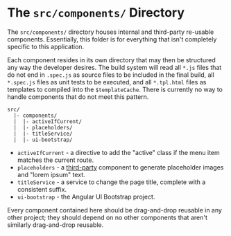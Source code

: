 # The `src/components/` Directory

The `src/components/` directory houses internal and third-party re-usable
components. Essentially, this folder is for everything that isn't completely
specific to this application.

Each component resides in its own directory that may then be structured any way
the developer desires. The build system will read all `*.js` files that do not
end in `.spec.js` as source files to be included in the final build, all
`*.spec.js` files as unit tests to be executed, and all `*.tpl.html` files as
templates to compiled into the `$templateCache`. There is currently no way to
handle components that do not meet this pattern.

```
src/
  |- components/
  |  |- activeIfCurrent/
  |  |- placeholders/
  |  |- titleService/
  |  |- ui-bootstrap/
```

- `activeIfCurrent` - a directive to add the "active" class if the menu item
  matches the current route.
- `placeholders` - a
  [third-party](http://joshdmiller.github.com/angular-placeholders) component
  to generate placeholder images and "lorem ipsum" text.
- `titleService` - a service to change the page title, complete with a
  consistent suffix.
- `ui-bootstrap` - the Angular UI Bootstrap project.

Every component contained here should be drag-and-drop reusable in any other 
project; they should depend on no other components that aren't similarly 
drag-and-drop reusable.
